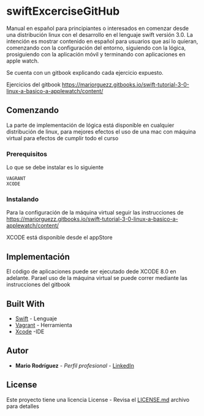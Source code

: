 
# swiftExcerciseGitHub

Manual en español para principiantes o interesados en comenzar desde una distribución linux con el desarrollo en el lenguaje swift versión 3.0. La intención es mostrar contenido en español para usuarios que así lo quieran, comenzando con la configuración del entorno, siguiendo con la lógica, prosiguiendo con la aplicación móvil y terminando con aplicaciones en apple watch.

Se cuenta con un gitbook explicando cada ejercicio expuesto.

Ejercicios del gitbook https://mariorguezz.gitbooks.io/swift-tutorial-3-0-linux-a-basico-a-applewatch/content/

## Comenzando

La parte de implementación de lógica está disponible en cualquier distribución de linux, para mejores efectos el uso de una mac con máquina virtual para efectos de cumplir todo el curso

### Prerequisitos

Lo que se debe instalar es lo siguiente

```
VAGRANT
XCODE
```

### Instalando

Para la configuración de la máquina virtual seguir las instrucciones de
https://mariorguezz.gitbooks.io/swift-tutorial-3-0-linux-a-basico-a-applewatch/content/

XCODE está disponible desde el appStore



## Implementación

El código de aplicaciones puede ser ejecutado dede XCODE 8.0 en adelante.
Parael uso de la máquina virtual se puede correr mediante las instrucciones del gitbook

## Built With

* [Swift](https://www.apple.com/swift/) - Lenguaje
* [Vagrant](https://www.vagrantup.com/) - Herramienta
* [Xcode](https://developer.apple.com/xcode/) -IDE

## Autor

* **Mario Rodríguez** - *Perfil profesional* - [LinkedIn](https://www.linkedin.com/in/mariorguezz)


## License

Este proyecto tiene una licencia License - Revisa el [LICENSE.md](LICENSE.md) archivo para detalles
